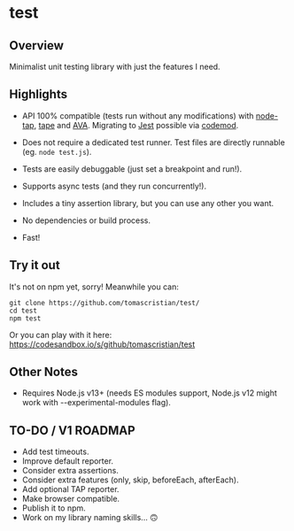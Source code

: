 # test

## Overview

Minimalist unit testing library with just the features I need.

## Highlights

- API 100% compatible (tests run without any modifications) with [node-tap](https://github.com/tapjs/node-tap), [tape](https://github.com/substack/tape) and [AVA](https://github.com/avajs/ava). Migrating to [Jest](https://github.com/facebook/jest) possible via [codemod](https://jestjs.io/docs/en/migration-guide#jest-codemods).

- Does not require a dedicated test runner. Test files are directly runnable (eg. `node test.js`).

- Tests are easily debuggable (just set a breakpoint and run!).

- Supports async tests (and they run concurrently!).

- Includes a tiny assertion library, but you can use any other you want.

- No dependencies or build process.

- Fast!

## Try it out
It's not on npm yet, sorry! Meanwhile you can:
```
git clone https://github.com/tomascristian/test/
cd test
npm test
```
Or you can play with it here: https://codesandbox.io/s/github/tomascristian/test

## Other Notes
- Requires Node.js v13+ (needs ES modules support, Node.js v12 might work with --experimental-modules flag).

## TO-DO / V1 ROADMAP
- Add test timeouts.
- Improve default reporter.
- Consider extra assertions.
- Consider extra features (only, skip, beforeEach, afterEach).
- Add optional TAP reporter.
- Make browser compatible.
- Publish it to npm.
- Work on my library naming skills... 🙃
